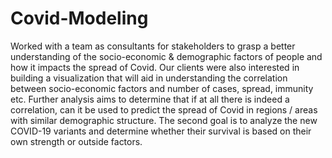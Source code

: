 # Covid-Modeling
Worked with a team as consultants for stakeholders to grasp a better understanding of the socio-economic &amp; demographic factors of people and how it impacts the spread of Covid. Our clients were also interested in building a visualization that will aid in understanding the correlation between socio-economic factors and number of cases, spread, immunity etc. Further analysis aims to determine that if at all there is indeed a correlation, can it be used to predict the spread of Covid in regions / areas with similar demographic structure. The second goal is to analyze the new COVID-19 variants and determine whether their survival is based on their own strength or outside factors.
